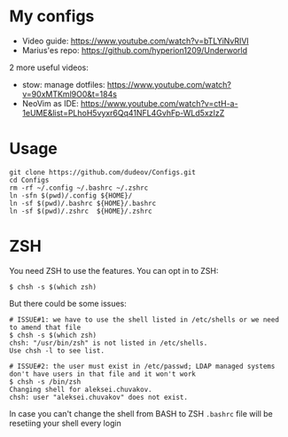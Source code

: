 # My configs
* Video guide: https://www.youtube.com/watch?v=bTLYiNvRIVI
* Marius'es repo: https://github.com/hyperion1209/Underworld

2 more useful videos:
* stow: manage dotfiles: https://www.youtube.com/watch?v=90xMTKml9O0&t=184s
* NeoVim as IDE: https://www.youtube.com/watch?v=ctH-a-1eUME&list=PLhoH5vyxr6Qq41NFL4GvhFp-WLd5xzIzZ

# Usage
```
git clone https://github.com/dudeov/Configs.git
cd Configs
rm -rf ~/.config ~/.bashrc ~/.zshrc
ln -sfn $(pwd)/.config ${HOME}/
ln -sf $(pwd)/.bashrc ${HOME}/.bashrc
ln -sf $(pwd)/.zshrc  ${HOME}/.zshrc
```

# ZSH
You need ZSH to use the features. You can opt in to ZSH:
```
$ chsh -s $(which zsh)
```
But there could be some issues:
```
# ISSUE#1: we have to use the shell listed in /etc/shells or we need to amend that file
$ chsh -s $(which zsh)
chsh: "/usr/bin/zsh" is not listed in /etc/shells.
Use chsh -l to see list.

# ISSUE#2: the user must exist in /etc/passwd; LDAP managed systems don't have users in that file and it won't work
$ chsh -s /bin/zsh
Changing shell for aleksei.chuvakov.
chsh: user "aleksei.chuvakov" does not exist.

```
In case you can't change the shell from BASH to ZSH ```.bashrc``` file will be resetiing your shell every login


